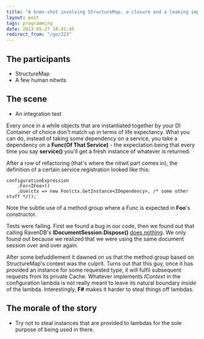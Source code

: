 ```yaml
---
title: "A knee-shot involving StructureMap, a closure and a leaking implementation detail"
layout: post
tags: programming
date: 2013-05-27 18:41:45
redirect_from: "/go/223"
---
```


## The participants
* StructureMap
* A few human nitwits

## The scene

* An integration test

Every once in a while objects that are instantiated together by your DI Container of choice don't match up in terms of life expectancy. What you can do, instead of taking some dependency on a service, you take a dependency on a **Func(Of That Service)** - the expectation being that every time you say **service()** you'll get a fresh instance of whatever is returned.

After a row of refactoring (that's where the nitwit part comes in), the definition of a certain service registration looked like this:

    configurationExpression
		.For<IFoo>()
		.Use(ctx => new Foo(ctx.GetInstance<IDependency>, /* some other stuff */));

Note the subtle use of a method group where a Func is expected in **Foo**'s constructor.

Tests were failing. First we found a bug in our code, then we found out that calling RavenDB's **IDocumentSession.Dispose()** [does nothing](https://groups.google.com/forum/?fromgroups#!topic/ravendb/Gmq2vCLu2m4). We only found out because we realized that we were using the same document session over and over again. 

After some befuddlement it dawned on us that the method group based on StructureMap's context was the culprit. Turns out that this guy, once it has provided an instance for some requested type, it will fulfil subsequent requests from its private Cache. Whatever implements *IContext* in  the configuration lambda is not really meant to leave its natural boundary *inside* of the lambda. Interestingly, **F#** makes it harder to steal things off lambdas.

## The morale of the story

* Try not to steal instances that are provided to lambdas for the sole purpose of being used in there.